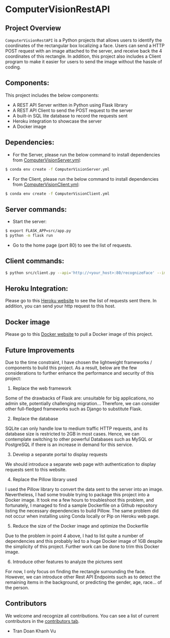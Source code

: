 # ComputerVisionRestAPI

## Project Overview
`ComputerVisionRestAPI` is a Python projects that allows users to identify the coordinates of the rectangular box localizing a face. Users can send a HTTP POST request with an image attached to the server, and receive back the 4 coordinates of this rectangle. In addition, this project also includes a Client program to make it easier for users to send the image without the hassle of coding.

## Components:

This project includes the below components:
- A REST API Server written in Python using Flask library
- A REST API Client to send the POST request to the server
- A built-in SQL lite database to record the requests sent
- Heroku integration to showcase the server
- A Docker image

## Dependencies:

- For the Server, please run the below command to install dependencies from [ComputerVisionServer.yml](ComputerVisionServer.yml):
```bash
$ conda env create -f ComputerVisionServer.yml
```

- For the Client, please run the below command to install dependencies from [ComputerVisionClient.yml](ComputerVisionClient.yml):
```bash
$ conda env create -f ComputerVisionClient.yml
```

## Server commands:

- Start the server:
```bash
$ export FLASK_APP=src/app.py
$ python -m flask run
```

- Go to the home page (port 80) to see the list of requests.

## Client commands:

```bash
$ python src/client.py --api='http://<your_host>:80/recognizeFace' --img_path=<your_path_to_image>
```

## Heroku Integration:

Please go to this [Heroku website](https://cv-face-recognition.herokuapp.com/) to see the list of requests sent there. In addition, you can send your http request to this host.

## Docker image

Please go to this [Docker website](https://hub.docker.com/r/tdkhanhvu/cv-face-recognition) to pull a Docker image of this project.

## Future Improvements

Due to the time constraint, I have chosen the lightweight frameworks / components to build this project. As a result, below are the few considerations to further enhance the performance and security of this project:

1. Replace the web framework

Some of the drawbacks of Flask are: unsuitable for big applications, no admin site, potentially challenging migration... Therefore, we can consider other full-fledged frameworks such as Django to substitute Flask.

2. Replace the database

SQLite can only handle low to medium traffic HTTP requests, and its database size is restricted to 2GB in most cases. Hence, we can contemplate switching to other powerful Databases such as MySQL or PostgreSQL if there is an increase in demand for this service.

3. Develop a separate portal to display requests

We should introduce a separate web page with authentication to display requests sent to this website.

4. Replace the Pillow library used

I used the Pillow library to convert the data sent to the server into an image. Nevertheless, I had some trouble trying to package this project into a Docker image. It took me a few hours to troubleshoot this problem, and fortunately, I managed to find a sample Dockerfile on a Github repository listing the necessary dependencies to build Pillow. The same problem did not occur when installing using Conda locally or Pip on Heroku web page.

5. Reduce the size of the Docker image and optimize the Dockerfile

Due to the problem in point 4 above, I had to list quite a number of dependencies and this probably led to a huge Docker image of 1GB despite the simplicity of this project. Further work can be done to trim this Docker image.

6. Introduce other features to analyze the pictures sent

For now, I only focus on finding the rectangle surrounding the face. However, we can introduce other Rest API Endpoints such as to detect the remaining items in the background, or predicting the gender, age, race... of the person.

## Contributors

We welcome and recognize all contributions. You can see a list of current contributors in the [contributors tab](https://github.com/tdkhanhvu/ComputerVisionRestAPI/graphs/contributors).

- Tran Doan Khanh Vu